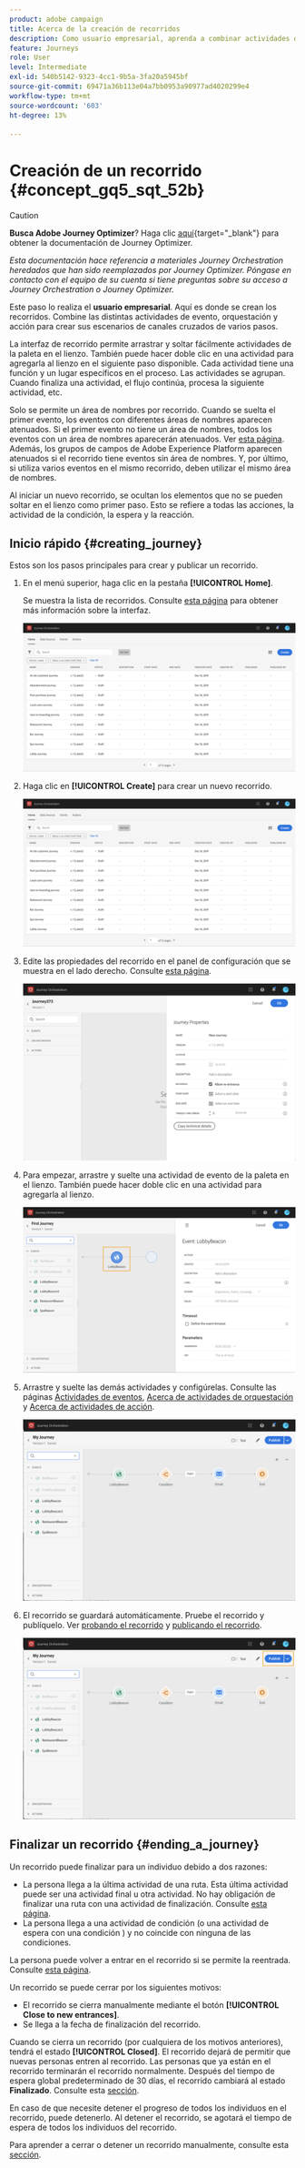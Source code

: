 ```yaml
---
product: adobe campaign
title: Acerca de la creación de recorridos
description: Como usuario empresarial, aprenda a combinar actividades de eventos, orquestación y acciones para construir un recorrido.
feature: Journeys
role: User
level: Intermediate
exl-id: 540b5142-9323-4cc1-9b5a-3fa20a5945bf
source-git-commit: 69471a36b113e04a7bb0953a90977ad4020299e4
workflow-type: tm+mt
source-wordcount: '603'
ht-degree: 13%

---
```


# Creación de un recorrido {#concept_gq5_sqt_52b}


>[!CAUTION]
>
>**Busca Adobe Journey Optimizer**? Haga clic [aquí](https://experienceleague.adobe.com/es/docs/journey-optimizer/using/ajo-home){target="_blank"} para obtener la documentación de Journey Optimizer.
>
>
>_Esta documentación hace referencia a materiales Journey Orchestration heredados que han sido reemplazados por Journey Optimizer. Póngase en contacto con el equipo de su cuenta si tiene preguntas sobre su acceso a Journey Orchestration o Journey Optimizer._


Este paso lo realiza el **usuario empresarial**. Aquí es donde se crean los recorridos. Combine las distintas actividades de evento, orquestación y acción para crear sus escenarios de canales cruzados de varios pasos.

La interfaz de recorrido permite arrastrar y soltar fácilmente actividades de la paleta en el lienzo. También puede hacer doble clic en una actividad para agregarla al lienzo en el siguiente paso disponible. Cada actividad tiene una función y un lugar específicos en el proceso. Las actividades se agrupan. Cuando finaliza una actividad, el flujo continúa, procesa la siguiente actividad, etc.

Solo se permite un área de nombres por recorrido. Cuando se suelta el primer evento, los eventos con diferentes áreas de nombres aparecen atenuados. Si el primer evento no tiene un área de nombres, todos los eventos con un área de nombres aparecerán atenuados. Ver [esta página](../event/selecting-the-namespace.md). Además, los grupos de campos de Adobe Experience Platform aparecen atenuados si el recorrido tiene eventos sin área de nombres. Y, por último, si utiliza varios eventos en el mismo recorrido, deben utilizar el mismo área de nombres.

Al iniciar un nuevo recorrido, se ocultan los elementos que no se pueden soltar en el lienzo como primer paso. Esto se refiere a todas las acciones, la actividad de la condición, la espera y la reacción.

## Inicio rápido {#creating_journey}

Estos son los pasos principales para crear y publicar un recorrido.

1. En el menú superior, haga clic en la pestaña **[!UICONTROL Home]**.

   Se muestra la lista de recorridos. Consulte [esta página](../building-journeys/using-the-journey-designer.md) para obtener más información sobre la interfaz.

   ![](../assets/journey30.png)

1. Haga clic en **[!UICONTROL Create]** para crear un nuevo recorrido.

   ![](../assets/journey31.png)

1. Edite las propiedades del recorrido en el panel de configuración que se muestra en el lado derecho. Consulte [esta página](../building-journeys/changing-properties.md).

   ![](../assets/journey32.png)

1. Para empezar, arrastre y suelte una actividad de evento de la paleta en el lienzo. También puede hacer doble clic en una actividad para agregarla al lienzo.

   ![](../assets/journey33.png)

1. Arrastre y suelte las demás actividades y configúrelas. Consulte las páginas [Actividades de eventos](../building-journeys/event-activities.md), [Acerca de actividades de orquestación](../building-journeys/about-orchestration-activities.md) y [Acerca de actividades de acción](../building-journeys/about-action-activities.md).

   ![](../assets/journey34.png)

1. El recorrido se guardará automáticamente. Pruebe el recorrido y publíquelo. Ver [probando el recorrido](../building-journeys/testing-the-journey.md) y [publicando el recorrido](../building-journeys/publishing-the-journey.md).

   ![](../assets/journey36.png)

## Finalizar un recorrido {#ending_a_journey}

Un recorrido puede finalizar para un individuo debido a dos razones:

* La persona llega a la última actividad de una ruta. Esta última actividad puede ser una actividad final u otra actividad. No hay obligación de finalizar una ruta con una actividad de finalización. Consulte [esta página](../building-journeys/end-activity.md).
* La persona llega a una actividad de condición (o una actividad de espera con una condición ) y no coincide con ninguna de las condiciones.

La persona puede volver a entrar en el recorrido si se permite la reentrada. Consulte [esta página](../building-journeys/changing-properties.md).

Un recorrido se puede cerrar por los siguientes motivos:

* El recorrido se cierra manualmente mediante el botón **[!UICONTROL Close to new entrances]**.
* Se llega a la fecha de finalización del recorrido.

Cuando se cierra un recorrido (por cualquiera de los motivos anteriores), tendrá el estado **[!UICONTROL Closed]**. El recorrido dejará de permitir que nuevas personas entren al recorrido. Las personas que ya están en el recorrido terminarán el recorrido normalmente. Después del tiempo de espera global predeterminado de 30 días, el recorrido cambiará al estado **Finalizado**. Consulte esta [sección](../building-journeys/changing-properties.md#entrance).

En caso de que necesite detener el progreso de todos los individuos en el recorrido, puede detenerlo. Al detener el recorrido, se agotará el tiempo de espera de todos los individuos del recorrido.

Para aprender a cerrar o detener un recorrido manualmente, consulte esta [sección](../building-journeys/terminating-a-journey.md).
